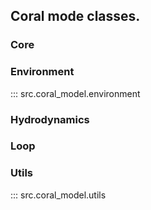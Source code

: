 ## Coral mode classes.

### Core
<!-- ::: src.coral_model.core -->

### Environment
::: src.coral_model.environment

### Hydrodynamics
<!-- ::: src.coral_model.hydrodynamics -->

### Loop
<!-- ::: src.coral_model.loop -->

### Utils
::: src.coral_model.utils